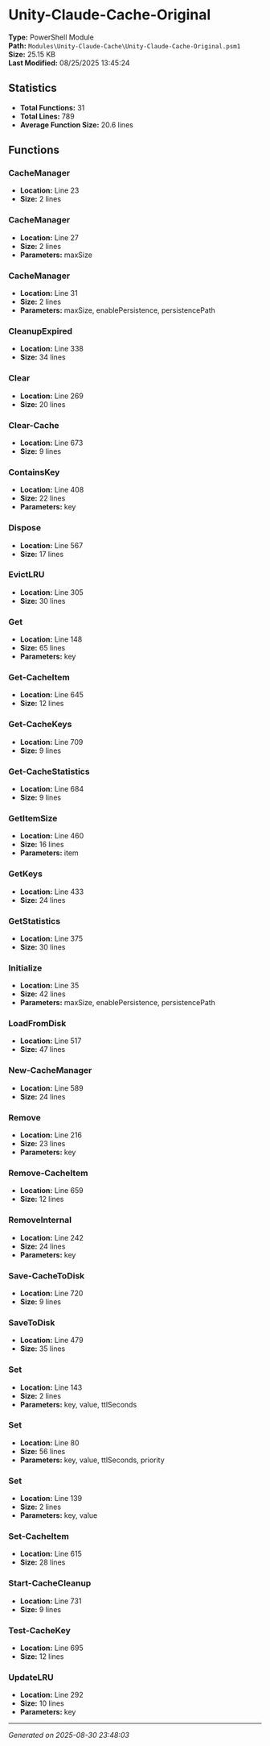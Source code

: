 # Unity-Claude-Cache-Original

**Type:** PowerShell Module  
**Path:** `Modules\Unity-Claude-Cache\Unity-Claude-Cache-Original.psm1`  
**Size:** 25.15 KB  
**Last Modified:** 08/25/2025 13:45:24  

## Statistics

- **Total Functions:** 31
- **Total Lines:** 789
- **Average Function Size:** 20.6 lines

## Functions


### CacheManager

- **Location:** Line 23
- **Size:** 2 lines

 
### CacheManager

- **Location:** Line 27
- **Size:** 2 lines
- **Parameters:** maxSize
 
### CacheManager

- **Location:** Line 31
- **Size:** 2 lines
- **Parameters:** maxSize, enablePersistence, persistencePath
 
### CleanupExpired

- **Location:** Line 338
- **Size:** 34 lines

 
### Clear

- **Location:** Line 269
- **Size:** 20 lines

 
### Clear-Cache

- **Location:** Line 673
- **Size:** 9 lines

 
### ContainsKey

- **Location:** Line 408
- **Size:** 22 lines
- **Parameters:** key
 
### Dispose

- **Location:** Line 567
- **Size:** 17 lines

 
### EvictLRU

- **Location:** Line 305
- **Size:** 30 lines

 
### Get

- **Location:** Line 148
- **Size:** 65 lines
- **Parameters:** key
 
### Get-CacheItem

- **Location:** Line 645
- **Size:** 12 lines

 
### Get-CacheKeys

- **Location:** Line 709
- **Size:** 9 lines

 
### Get-CacheStatistics

- **Location:** Line 684
- **Size:** 9 lines

 
### GetItemSize

- **Location:** Line 460
- **Size:** 16 lines
- **Parameters:** item
 
### GetKeys

- **Location:** Line 433
- **Size:** 24 lines

 
### GetStatistics

- **Location:** Line 375
- **Size:** 30 lines

 
### Initialize

- **Location:** Line 35
- **Size:** 42 lines
- **Parameters:** maxSize, enablePersistence, persistencePath
 
### LoadFromDisk

- **Location:** Line 517
- **Size:** 47 lines

 
### New-CacheManager

- **Location:** Line 589
- **Size:** 24 lines

 
### Remove

- **Location:** Line 216
- **Size:** 23 lines
- **Parameters:** key
 
### Remove-CacheItem

- **Location:** Line 659
- **Size:** 12 lines

 
### RemoveInternal

- **Location:** Line 242
- **Size:** 24 lines
- **Parameters:** key
 
### Save-CacheToDisk

- **Location:** Line 720
- **Size:** 9 lines

 
### SaveToDisk

- **Location:** Line 479
- **Size:** 35 lines

 
### Set

- **Location:** Line 143
- **Size:** 2 lines
- **Parameters:** key, value, ttlSeconds
 
### Set

- **Location:** Line 80
- **Size:** 56 lines
- **Parameters:** key, value, ttlSeconds, priority
 
### Set

- **Location:** Line 139
- **Size:** 2 lines
- **Parameters:** key, value
 
### Set-CacheItem

- **Location:** Line 615
- **Size:** 28 lines

 
### Start-CacheCleanup

- **Location:** Line 731
- **Size:** 9 lines

 
### Test-CacheKey

- **Location:** Line 695
- **Size:** 12 lines

 
### UpdateLRU

- **Location:** Line 292
- **Size:** 10 lines
- **Parameters:** key


---
*Generated on 2025-08-30 23:48:03*
